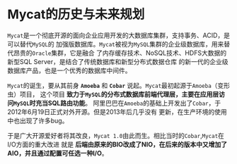 Mycat的历史与未来规划
===============================================================
`Mycat`是一个彻底开源的面向企业应用开发的大数据库集群，支持事务、ACID，是可以替代`MySQL`的
加强版数据库。`Mycat`被视为`MySQL`集群的企业级数据库，用来替代昂贵的`Oracle`集群，它是融合
了内存缓存技术、NoSQL技术、HDFS大数据的新型SQL Server，是结合了传统数据库和新型分布式数据仓库
的新一代的企业级数据库产品，也是一个优秀的数据库中间件。

`Mycat`的诞生，要从其前身 **`Amoeba`** 和 **`Cobar`** 说起。`Mycat`最初起源于`Amoeba`（变形虫）项目，
这个项目 **致力于`MySQL`的分布式数据库前端代理层，主要在应用层访问`MySQL`时充当SQL路由功能**。
阿里巴巴在`Amoeba`的基础上开发出了`Cobar`，于2012年6月19日正式对外开源。但是2013年后几乎没有
更新，在生产环境的使用中也出现了许多bug。

于是广大开源爱好者将其改良，`Mycat 1.0`由此而生。相比当时的`Cobar`,`Mycat`在I/O方面的重大改进
就是 **后端由原来的BIO改成了NIO，在后来的版本中又增加了AIO，并且通过配置可任选一种I/O**。



